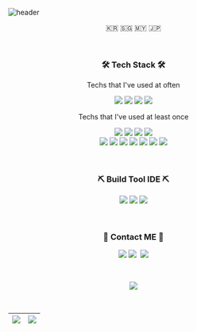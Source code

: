 ![header](https://capsule-render.vercel.app/api?type=soft&color=auto&height=150&section=header&text=PotatoLife&fontSize=70&animation=twinkling)

<p align="center"> 🇰🇷 🇸🇬 🇲🇾 🇯🇵 </p>
<br>
<h3 align="center">🛠 Tech Stack 🛠</h3>
<p align="center"> Techs that I've used at often </p>
<p align="center">
  <img src="https://img.shields.io/badge/Swift-f05138?style=flat-square&logo=Swift&logoColor=white"/></a>
  <img src="https://img.shields.io/badge/ReactiveX-b7178c?style=flat-square&logo=ReactiveX&logoColor=white"/></a>
  <img src="https://img.shields.io/badge/Javascript-ffb13b?style=flat-square&logo=javascript&logoColor=white"/></a>
  <img src="https://img.shields.io/badge/Node.js-339933?style=flat-square&logo=Node.js&logoColor=white"/></a>
</p>
<p align="center"> Techs that I've used at least once </p>
<p align="center">
  <img src="https://img.shields.io/badge/Android-3DDC84?style=flat-square&logo=Android&logoColor=white"/></a>
  <img src="https://img.shields.io/badge/HTML5-e34f26?style=flat-square&logo=HTML5&logoColor=white"/></a>
  <img src="https://img.shields.io/badge/css-1572B6?style=flat-square&logo=css3&logoColor=white"/></a>
  <img src="https://img.shields.io/badge/React-61dafb?style=flat-square&logo=React&logoColor=white"/></a>

  <br>
  <img src="https://img.shields.io/badge/C-A8B9CC?style=flat-square&logo=C&logoColor=white"/></a>
  <img src="https://img.shields.io/badge/C++-00599C?style=flat-square&logo=C%2B%2B&logoColor=white"/></a> 
  <img src="https://img.shields.io/badge/Python-3766AB?style=flat-square&logo=Python&logoColor=white"/></a> 
  <img src="https://img.shields.io/badge/Java-007396?style=flat-square&logo=Java&logoColor=white"/></a> 
  <img src="https://img.shields.io/badge/SpringBoot-6DB33F?style=flat-square&logo=Spring&logoColor=white"/></a>
  <img src="https://img.shields.io/badge/Mysql-E6B91E?style=flat-square&logo=MySql&logoColor=white"/></a>
  <img src="https://img.shields.io/badge/aws-333664?style=flat-square&logo=amazon-aws&logoColor=white"/></a>
</p>
<br>
<h3 align="center">⛏ Build Tool IDE ⛏</h3>
<p align="center">
  <img src="https://img.shields.io/badge/Xcode-147EFB?style=flat-square&logo=Xcode&logoColor=white"/></a>
  <img src="https://img.shields.io/badge/VisualStudioCode-007ACC?style=flat-square&logo=VisualStudioCode&logoColor=white"/></a>
  <img src="https://img.shields.io/badge/IntelliJIDEA-000000?style=flat-square&logo=IntelliJIDEA&logoColor=white"/></a>
</p>
<br>
<h3 align="center"> 🐥 Contact ME 🐥 </h3>
<p align="center">
  <a href="https://petalite-sycamore-04f.notion.site/Finder-8826a95f59f84529b8f276d8eabf8b9d"><img src="https://img.shields.io/badge/Tech%20Blog-11B48A?style=flat-square&logo=Vimeo&logoColor=white&link=https://velog.io/@woo0_hooo"/></a>
  <a href="https://www.instagram.com/w00gi2/"><img src="https://img.shields.io/badge/Instagram-E4405F?style=flat-square&logo=Instagram&logoColor=white&link=https://www.instagram.com/w00gi2/"/></a>&nbsp
  <a href="mailto:esl112999@gmail.com"><img src="https://img.shields.io/badge/Gmail-d14836?style=flat-square&logo=Gmail&logoColor=white&link=esl112999@gmail.com"/></a>


</p>
<br>
<p align="center">
  <a href="https://hits.seeyoufarm.com"><img src="https://hits.seeyoufarm.com/api/count/incr/badge.svg?url=https%3A%2F%2Fgithub.com%2Fesl1129%2Fhit-counter&count_bg=%23F05138&title_bg=%23DDDDDD&icon=swift.svg&icon_color=%23000000&title=hits&edge_flat=false"/></a>
</p>
<br>
<table cellspacing="0" cellpadding="0">
    <thead>
        <tr>
            <th>
                <a href="https://github.com/anuraghazra/github-readme-stats">
                    <img align="center" src="https://github-readme-stats.vercel.app/api?username=esl1129&show_icons=true&theme=dracula&hide_border=true&layout=compact"/>
                </a>
            </th>
            <th>
                <a href="https://github.com/anuraghazra/github-readme-stats">
                    <img align="center" src="https://github-readme-stats.vercel.app/api/top-langs/?username=esl1129&layout=compact&theme=dracula&hide_border=true"/>
                </a>
            </th>
        </tr>
    </thead>
</table>

